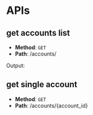 # APIs

## get accounts list

* **Method**: `GET`
* **Path**: /accounts/

Output:

## get single account

* **Method**: `GET`
* **Path**: /accounts/{account_id}